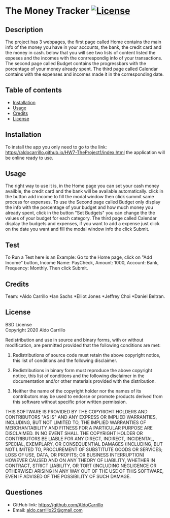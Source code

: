 # The Money Tracker       [![License](https://img.shields.io/badge/License-BSD%203--Clause-blue.svg)](https://opensource.org/licenses/BSD-3-Clause)

## Description
The project has 3 webpages, the first page called Home contains the main info of the money you have in your accounts, the bank, the credit card and the money in cash. below that you will see two lists of content listed the expeses and the incomes with the conrrespondig info of your transactions. The second page called Budget contains the progressbars with the porcentage of your money already spent. The third page called Calendar contains with the expenses and incomes made it in the corresponding date.

## Table of contents

* [Installation](#installation)
* [Usage](#usage)
* [Credits](#credits)
* [License](#license)


## Installation
To install the app you only need to go to the link: https://aldocarrillo.github.io/HW7-TheProject1/index.html the application will be online ready to use.

## Usage 
 The right way to use it is, in the Home page you can set your cash money availble, the credit card and the bank will be available automatically. click in the button add income to fill the modal window then click summit same process for expenses. To use the Second page called Budget only display the info with the porcentage of your budget and how much money you already spent, click in the button "Set Budgets" you can change the the values of your budget for each category. The third page called Calendar display the budgets and expenses, if you want to add a expense just click on the date you want and fill the modal window info the click Submit.

## Test
To Run a Test here is an Example: Go to the Home page, click on "Add Income" button, Income Name: PayCheck, Amount: 1000, Account: Bank, Frequency: Monthly. Then click Submit. 

## Credits
Team: *Aldo Carrillo *Ian Sachs *Elliot Jones *Jeffrey Choi *Daniel Beltran.



## License

BSD License            
Copyright    2020  Aldo Carrillo

Redistribution and use in source and binary forms, with or without modification, are permitted provided that the following conditions are met:
            
1. Redistributions of source code must retain the above copyright notice, this list of conditions and the following disclaimer.
            
2. Redistributions in binary form must reproduce the above copyright notice, this list of conditions and the following disclaimer in the documentation and/or other materials provided with the distribution.
            
3. Neither the name of the copyright holder nor the names of its contributors may be used to endorse or promote products derived from this software without specific prior written permission.
            
THIS SOFTWARE IS PROVIDED BY THE COPYRIGHT HOLDERS AND CONTRIBUTORS "AS IS" AND ANY EXPRESS OR IMPLIED WARRANTIES, INCLUDING, BUT NOT LIMITED TO, THE IMPLIED WARRANTIES OF MERCHANTABILITY AND FITNESS FOR A PARTICULAR PURPOSE ARE DISCLAIMED. IN NO EVENT SHALL THE COPYRIGHT HOLDER OR CONTRIBUTORS BE LIABLE FOR ANY DIRECT, INDIRECT, INCIDENTAL, SPECIAL, EXEMPLARY, OR CONSEQUENTIAL DAMAGES (INCLUDING, BUT NOT LIMITED TO, PROCUREMENT OF SUBSTITUTE GOODS OR SERVICES; LOSS OF USE, DATA, OR PROFITS; OR BUSINESS INTERRUPTION) HOWEVER CAUSED AND ON ANY THEORY OF LIABILITY, WHETHER IN CONTRACT, STRICT LIABILITY, OR TORT (INCLUDING NEGLIGENCE OR OTHERWISE) ARISING IN ANY WAY OUT OF THE USE OF THIS SOFTWARE, EVEN IF ADVISED OF THE POSSIBILITY OF SUCH DAMAGE.
            
            


## Questiones

* GitHub link: https://github.com/AldoCarrillo
* Email: aldo.carrillo22@gmail.com

